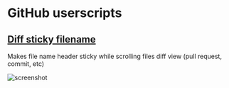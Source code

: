 GitHub userscripts
==================

## [Diff sticky filename](diff-sticky-filename/diff-sticky-filename.user.js)

Makes file name header sticky while scrolling files diff view (pull request, commit, etc)

![screenshot](https://raw.github.com/motemen/github-userscripts/master/diff-sticky-filename/screenshot.gif)
